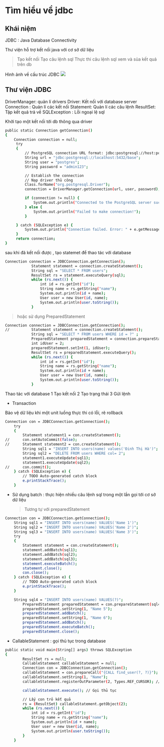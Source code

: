 # Tìm hiểu về jdbc

## Khái niệm

JDBC : Java Database Connectivity

Thư viện hỗ trợ kết nối java với cơ sở dữ liệu

> Tạo kết nối
> Tạo câu lệnh sql
> Thực thi câu lệnh sql
> xem và sủa kết quả trên db

Hình ảnh về cấu trúc JDBC
![](https://miro.medium.com/v2/resize:fit:1400/0*KECANDMUAt17hYkU)

## Thư viện JDBC

DriverManager: quản lí drivers
Driver: Kết nối với database server
Connection : Quản lí các kết nối
Statement: Quản lí các câu lệnh
ResultSet: Tập kết quả trả về
SQLException : Lỗi ngoại lệ sql

Khởi tạo một kết nối tới db thông qua driver

```sh
public static Connection getConnection()
{
	Connection connection = null;
	 try
     {
         // PostgreSQL connection URL format: jdbc:postgresql://host:port/database
         String url = "jdbc:postgresql://localhost:5432/base";
         String user = "postgres";
         String password = "admin123";

         // Establish the connection
		 // Nạp driver thủ công
		 Class.forName("org.postgresql.Driver");
         connection = DriverManager.getConnection(url, user, password);

         if (connection != null) {
             System.out.println("Connected to the PostgreSQL server successfully.");
         } else {
             System.out.println("Failed to make connection!");
         }

     } catch (SQLException e) {
         System.out.println("Connection failed. Error: " + e.getMessage());
     }
	 return connection;
}
```

sau khi đã kết nối được , tạo statemet để thao tác với database

```sh
Connection connection = JDBCConnection.getConnection();
			Statement statement = connection.createStatement();
			String sql = "SELECT * FROM users";
			ResultSet rs = statement.executeQuery(sql);
			while (rs.next()) {
				int id = rs.getInt("id");
				String name = rs.getString("name");
				System.out.println(id + name);
				User user = new User(id, name);
				System.out.println(user.toString());
			}
```

> hoặc sử dụng PreparedStatement

```sh
Connection connection = JDBCConnection.getConnection();
//			Statement statement = connection.createStatement();
			String sql = "SELECT * FROM users WHERE id = ?" ;
			PreparedStatement preparedStatement = connection.prepareStatement(sql);
			int idUser = 2;
			preparedStatement.setInt(1, idUser);
			ResultSet rs = preparedStatement.executeQuery();
			while (rs.next()) {
				int id = rs.getInt("id");
				String name = rs.getString("name");
				System.out.println(id + name);
				User user = new User(id, name);
				System.out.println(user.toString());
            }
```

Thao tác với database
1 Tạo kết nối
2 Tạo trạng thái
3 Gửi lệnh

- Transaction

Bảo vệ dữ liệu khi một unit luồng thực thi có lỗi, rẽ rollback

```sh
Connection con = JDBCConnection.getConnection();
	try
    {
		Statement statement1 = con.createStatement();
//		con.setAutoCommit(false);
//		Statement statement2 = con.createStatement();
		String sql1 = "INSERT INTO users(name) values('Đinh Thị Hà')";
		String sql2 = "DELETE FROM users WHERE col= 2";
		statement1.executeUpdate(sql1);
		statement1.executeUpdate(sql2);
//		con.commit();
	} catch (SQLException e) {
		// TODO Auto-generated catch block
		e.printStackTrace();
	}
```

- Sử dụng batch : thực hiện nhiều câu lệnh sql trong một lần gọi tới cơ sở dữ liệu
  > Tương tự với preparedStatement

```sh
Connection con = JDBCConnection.getConnection();
	String sql1 = "INSERT INTO users(name) VALUES('Name 1')";
	String sql2 = "INSERT INTO users(name) VALUES('Name 2')";
	String sql3 = "INSERT INTO users(name) VALUES('Name 3')";
	try
    {
		Statement statement = con.createStatement();
		statement.addBatch(sql1);
		statement.addBatch(sql2);
		statement.addBatch(sql3);
        statement.executeBatch();
		statement.close();
		con.close();
	} catch (SQLException e) {
		// TODO Auto-generated catch block
		e.printStackTrace();
	}
```

```sh
	String sql4 = "INSERT INTO users(name) VALUES(?)";
		PreparedStatement preparedStatement = con.prepareStatement(sql4);
		preparedStatement.setString(1, "Name 5");
		preparedStatement.addBatch();
		preparedStatement.setString(1, "Name 6");
		preparedStatement.addBatch();
		preparedStatement.executeBatch();
		preparedStatement.close();
```

- CallableStatement : gọi thủ tục trong database

```sh
public static void main(String[] args) throws SQLException
{
		ResultSet rs = null;
		CallableStatement callableStatement = null;
		Connection con = JDBCConnection.getConnection();
		callableStatement = con.prepareCall("{CALL find_user(?, ?)}");
		callableStatement.setString(1, "Name");
        callableStatement.registerOutParameter(2, Types.REF_CURSOR); // Đăng ký tham số con trỏ

        callableStatement.execute(); // Gọi thủ tục

        // Lấy con trỏ kết quả
        rs = (ResultSet) callableStatement.getObject(2);
		while (rs.next()) {
			int id = rs.getInt("id");
			String name = rs.getString("name");
			System.out.println(id + name);
			User user = new User(id, name);
			System.out.println(user.toString());
		}
	}
```
